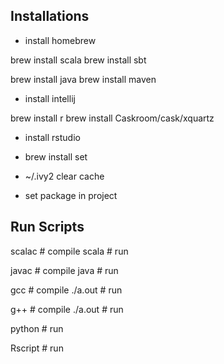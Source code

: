 ## Installations

* install homebrew

brew install scala
brew install sbt

brew install java
brew install maven
* install intellij

brew install r
brew install Caskroom/cask/xquartz
* install rstudio

* brew install set
* ~/.ivy2 clear cache
* set package in project

## Run Scripts

scalac # compile
scala # run

javac # compile
java # run

gcc # compile
./a.out # run

g++ # compile
./a.out # run

python # run

Rscript # run
